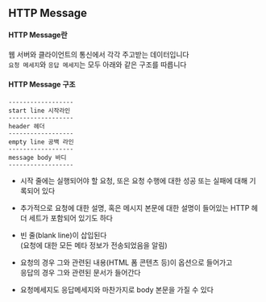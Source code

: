 ## HTTP Message

#### HTTP Message란

웹 서버와 클라이언트의 통신에서 각각 주고받는 데이터입니다  
`요청 메세지`와 `응답 메세지`는 모두 아래와 같은 구조를 따릅니다

#### HTTP Message 구조

```
------------------
start line 시작라인
------------------
header 헤더
------------------
empty line 공백 라인
------------------
message body 바디
------------------
```

- 시작 줄에는 실행되어야 할 요청, 또은 요청 수행에 대한 성공 또는 실패에 대해 기록되어 있다

- 추가적으로 요청에 대한 설명, 혹은 메시지 본문에 대한 설명이 들어있는 HTTP 헤더 세트가 포함되어 있기도 하다

- 빈 줄(blank line)이 삽입된다  
  (요청에 대한 모든 메타 정보가 전송되었음을 알림)

- 요청의 경우 그와 관련된 내용(HTML 폼 콘텐츠 등)이 옵션으로 들어가고  
  응답의 경우 그와 관련된 문서가 들어간다

- 요청메세지도 응답메세지와 마찬가지로 body 본문을 가질 수 있다
